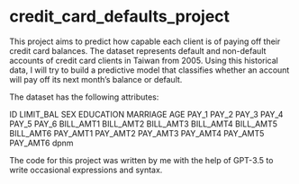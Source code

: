 # credit_card_defaults_project


This project aims to predict how capable each client is of paying off their credit card balances. 
The dataset represents default and non-default accounts of credit card clients in Taiwan from 2005. 
Using this historical data, I will try to build a predictive model that classifies whether an account will pay off its next month’s balance or default. 

The dataset has the following attributes: 

ID
LIMIT_BAL
SEX
EDUCATION
MARRIAGE
AGE
PAY_1
PAY_2
PAY_3
PAY_4
PAY_5
PAY_6
BILL_AMT1
BILL_AMT2
BILL_AMT3
BILL_AMT4
BILL_AMT5
BILL_AMT6
PAY_AMT1
PAY_AMT2
PAY_AMT3
PAY_AMT4
PAY_AMT5
PAY_AMT6
dpnm


The code for this project was written by me with the help of GPT-3.5 to write occasional expressions and syntax. 
